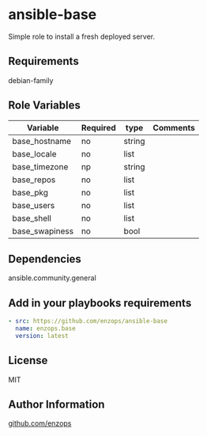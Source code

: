 ansible-base
=========
Simple role to install a fresh deployed server.

Requirements
------------

debian-family

Role Variables
--------------

| Variable       | Required | type   | Comments |
|----------------|----------|--------|----------|
| base_hostname  | no       | string |          |
| base_locale    | no       | list   |          |
| base_timezone  | np       | string |          |
| base_repos     | no       | list   |          |
| base_pkg       | no       | list   |          |
| base_users     | no       | list   |          |
| base_shell     | no       | list   |          |
| base_swapiness | no       | bool   |          |

Dependencies
------------

ansible.community.general

Add in your playbooks requirements
----------------

```yaml
- src: https://github.com/enzops/ansible-base
  name: enzops.base
  version: latest
```

License
-------

MIT

Author Information
------------------

[github.com/enzops](https://github.com/enzops)
